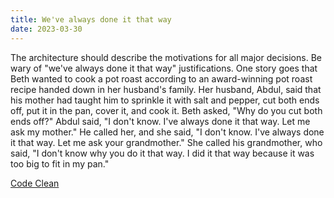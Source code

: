 ```yaml
---
title: We've always done it that way
date: 2023-03-30
---
```


The architecture should describe the motivations for all major decisions. Be wary of "we've always done it that way" justifications. One story goes that Beth wanted to cook a pot roast according to an award-winning pot roast recipe handed down in her husband's family. Her husband, Abdul, said that his mother had taught him to sprinkle it with salt and pepper, cut both ends off, put it in the pan, cover it, and cook it. Beth asked, "Why do you cut both ends off?" Abdul said, "I don't know. I've always done it that way. Let me ask my mother." He called her, and she said, "I don't know. I've always done it that way. Let me ask your grandmother." She called his grandmother, who said, "I don't know why you do it that way. I did it that way because it was too big to fit in my pan."

[Code Clean](https://www.amazon.com/Clean-Code-Handbook-Software-Craftsmanship/dp/0132350882)
